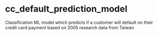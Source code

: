 # cc_default_prediction_model
Classification ML model which predicts if a customer will default on their credit card payment based on 2005 research data from Taiwan
